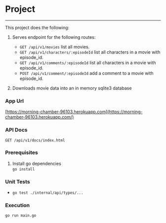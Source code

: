 # Project
***
This project does the following:
1. Serves endpoint for the following routes:
   - `GET /api/v1/movies` list all movies.
   - `GET /api/v1/characters/:episodeId` list all characters in a movie with episode_id.
   - `GET /api/v1/comments/:episodeId` list all characters in a movie with episode_id.
   - `POST /api/v1/comment/:episodeId` add a comment to a movie with episode_id.

2. Downloads movie data into an in memory sqlite3 database

### App Url
[https://morning-chamber-96103.herokuapp.com](https://morning-chamber-96103.herokuapp.com/)
### API Docs
    GET /api/v1/docs/index.html
### Prerequisites

1. Install go dependencies  
   `go install`


### Unit Tests
   - `go test ./internal/api/types/...`

### Execution

`go run main.go`


